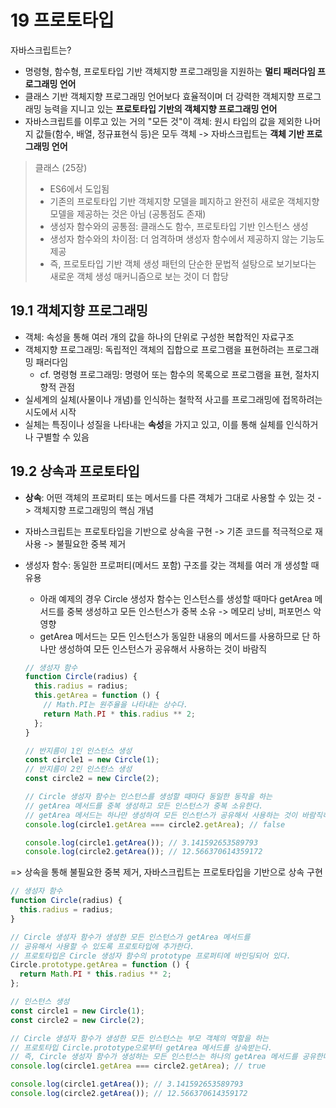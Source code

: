 # 19 프로토타입

자바스크립트는?

- 명령형, 함수형, 프로토타입 기반 객체지향 프로그래밍을 지원하는 **멀티 패러다임 프로그래밍 언어**
- 클래스 기반 객체지향 프로그래밍 언어보다 효율적이며 더 강력한 객체지향 프로그래밍 능력을 지니고 있는 **프로토타입 기반의 객체지향 프로그래밍 언어**
- 자바스크립트를 이루고 있는 거의 "모든 것"이 객체: 원시 타입의 값을 제외한 나머지 값들(함수, 배열, 정규표현식 등)은 모두 객체 -> 자바스크립트는 **객체 기반 프로그래밍 언어**

> 클래스 (25장)
>
> - ES6에서 도입됨
> - 기존의 프로토타입 기반 객체지향 모델을 폐지하고 완전히 새로운 객체지향 모델을 제공하는 것은 아님 (공통점도 존재)
> - 생성자 함수와의 공통점: 클래스도 함수, 프로토타입 기반 인스턴스 생성
> - 생성자 함수와의 차이점: 더 엄격하며 생성자 함수에서 제공하지 않는 기능도 제공
> - 즉, 프로토타입 기반 객체 생성 패턴의 단순한 문법적 설탕으로 보기보다는 새로운 객체 생성 매커니즘으로 보는 것이 더 합당

## 19.1 객체지향 프로그래밍

- 객체: 속성을 통해 여러 개의 값을 하나의 단위로 구성한 복합적인 자료구조
- 객체지향 프로그래밍: 독립적인 객체의 집합으로 프로그램을 표현하려는 프로그래밍 패러다임
  - cf. 명령형 프로그래밍: 명령어 또는 함수의 목록으로 프로그램을 표현, 절차지향적 관점
- 실세계의 실체(사물이나 개념)를 인식하는 철학적 사고를 프로그래밍에 접목하려는 시도에서 시작
- 실체는 특징이나 성질을 나타내는 **속성**을 가지고 있고, 이를 통해 실체를 인식하거나 구별할 수 있음

## 19.2 상속과 프로토타입

- **상속**: 어떤 객체의 프로퍼티 또는 메서드를 다른 객체가 그대로 사용할 수 있는 것 -> 객체지향 프로그래밍의 핵심 개념
- 자바스크립트는 프로토타입을 기반으로 상속을 구현 -> 기존 코드를 적극적으로 재사용 -> 불필요한 중복 제거
  <br>
- 생성자 함수: 동일한 프로퍼티(메서드 포함) 구조를 갖는 객체를 여러 개 생성할 때 유용

  - 아래 예제의 경우 Circle 생성자 함수는 인스턴스를 생성할 때마다 getArea 메서드를 중복 생성하고 모든 인스턴스가 중복 소유 -> 메모리 낭비, 퍼포먼스 악영향
  - getArea 메서드는 모든 인스턴스가 동일한 내용의 메서드를 사용하므로 단 하나만 생성하여 모든 인스턴스가 공유해서 사용하는 것이 바람직

  ```javascript
  // 생성자 함수
  function Circle(radius) {
    this.radius = radius;
    this.getArea = function () {
      // Math.PI는 원주율을 나타내는 상수다.
      return Math.PI * this.radius ** 2;
    };
  }

  // 반지름이 1인 인스턴스 생성
  const circle1 = new Circle(1);
  // 반지름이 2인 인스턴스 생성
  const circle2 = new Circle(2);

  // Circle 생성자 함수는 인스턴스를 생성할 때마다 동일한 동작을 하는
  // getArea 메서드를 중복 생성하고 모든 인스턴스가 중복 소유한다.
  // getArea 메서드는 하나만 생성하여 모든 인스턴스가 공유해서 사용하는 것이 바람직하다.
  console.log(circle1.getArea === circle2.getArea); // false

  console.log(circle1.getArea()); // 3.141592653589793
  console.log(circle2.getArea()); // 12.566370614359172
  ```

=> 상속을 통해 불필요한 중복 제거, 자바스크립트는 프로토타입을 기반으로 상속 구현

```javascript
// 생성자 함수
function Circle(radius) {
  this.radius = radius;
}

// Circle 생성자 함수가 생성한 모든 인스턴스가 getArea 메서드를
// 공유해서 사용할 수 있도록 프로토타입에 추가한다.
// 프로토타입은 Circle 생성자 함수의 prototype 프로퍼티에 바인딩되어 있다.
Circle.prototype.getArea = function () {
  return Math.PI * this.radius ** 2;
};

// 인스턴스 생성
const circle1 = new Circle(1);
const circle2 = new Circle(2);

// Circle 생성자 함수가 생성한 모든 인스턴스는 부모 객체의 역할을 하는
// 프로토타입 Circle.prototype으로부터 getArea 메서드를 상속받는다.
// 즉, Circle 생성자 함수가 생성하는 모든 인스턴스는 하나의 getArea 메서드를 공유한다.
console.log(circle1.getArea === circle2.getArea); // true

console.log(circle1.getArea()); // 3.141592653589793
console.log(circle2.getArea()); // 12.566370614359172
```
